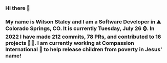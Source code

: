 ### Hi there 👋

### My name is Wilson Staley and I am a Software Developer in ⛰ Colorado Springs, CO.  It is currently Tuesday, July 26 ⌚. In 2022 I have made 212 commits, 78 PRs, and contributed to 16 projects 👨‍💻. I am currently working at Compassion International 🏢 to help release children from poverty in Jesus' name!